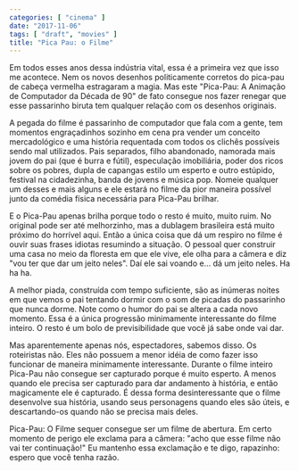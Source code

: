 ```yaml
---
categories: [ "cinema" ]
date: "2017-11-06"
tags: [ "draft", "movies" ]
title: "Pica Pau: o Filme"
---
```

Em todos esses anos dessa indústria vital, essa é a primeira vez que
isso me acontece. Nem os novos desenhos politicamente corretos do pica-pau
de cabeça vermelha estragaram a magia. Mas este "Pica-Pau: A Animação
de Computador da Década de 90" de fato consegue nos fazer renegar que
esse passarinho biruta tem qualquer relação com os desenhos originais.

A pegada do filme é passarinho de computador que fala com a gente,
tem momentos engraçadinhos sozinho em cena pra vender um conceito
mercadológico e uma história requentada com todos os clichês possíveis
sendo mal utilizados. Pais separados, filho abandonado, namorada mais
jovem do pai (que é burra e fútil), especulação imobiliária, poder
dos ricos sobre os pobres, dupla de capangas estilo um esperto e outro
estúpido, festival na cidadezinha, banda de jovens e música pop. Nomeie
qualquer um desses e mais alguns e ele estará no filme da pior maneira
possível junto da comédia física necessária para Pica-Pau brilhar.

E o Pica-Pau apenas brilha porque todo o resto é muito, muito ruim. No
original pode ser até melhorzinho, mas a dublagem brasileira está muito
próximo do horrível aqui. Então a única coisa que dá um respiro no
filme é ouvir suas frases idiotas resumindo a situação. O pessoal
quer construir uma casa no meio da floresta em que ele vive, ele olha
para a câmera e diz "vou ter que dar um jeito neles". Daí ele sai
voando e... dá um jeito neles. Ha ha ha.

A melhor piada, construída com tempo suficiente, são as inúmeras noites
em que vemos o pai tentando dormir com o som de picadas do passarinho que
nunca dorme. Note como o humor do pai se altera a cada novo momento. Essa
é a única progressão minimamente interessante do filme inteiro. O
resto é um bolo de previsibilidade que você já sabe onde vai dar.

Mas aparentemente apenas nós, espectadores, sabemos disso. Os roteiristas
não. Eles não possuem a menor idéia de como fazer isso funcionar
de maneira minimamente interessante. Durante o filme inteiro Pica-Pau
não consegue ser capturado porque é muito esperto. A menos quando
ele precisa ser capturado para dar andamento à história, e então
magicamente ele é capturado. É dessa forma desinteressante que o filme
desenvolve sua história, usando seus personagens quando eles são úteis,
e descartando-os quando não se precisa mais deles.

Pica-Pau: O Filme sequer consegue ser um filme de abertura. Em certo
momento de perigo ele exclama para a câmera: "acho que esse filme
não vai ter continuação!" Eu mantenho essa exclamação e te digo,
rapazinho: espero que você tenha razão.
